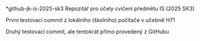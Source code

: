 *github-jk-is-2025-sk3
Repozitář pro účely cvičení předmětu IS (2025 SK3)


První testovací commit z lokálního (školního) počítače v učebně H71 


Druhý testovací commit, ale tentokrát přímo provedený z GitHubu
